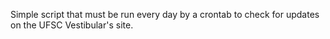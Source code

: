 Simple script that must be run every day by a crontab to check for updates on the UFSC Vestibular's site.
